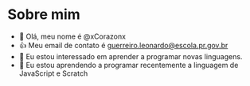 # Sobre mim


- 👋 Olá, meu nome é @xCorazonx
- 👍 Meu email de contato é guerreiro.leonardo@escola.pr.gov.br
- 👀 Eu estou interessado em aprender a programar novas linguagens.
- 🌱 Eu estou aprendendo a programar recentemente a linguagem de JavaScript e Scratch


<!---
xCorazonx/xCorazonx is a ✨ special ✨ repository because its `README.md` (this file) appears on your GitHub profile.
You can click the Preview link to take a look at your changes.
--->
